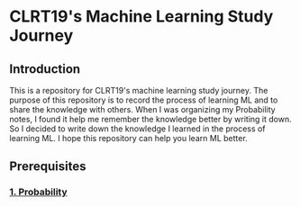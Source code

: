 # CLRT19's Machine Learning Study Journey

## Introduction

This is a repository for CLRT19's machine learning study journey. The purpose of this repository is to record the process of learning ML and to share the knowledge with others. When I was organizing my Probability notes, I found it help me remember the knowledge better by writing it down. So I decided to write down the knowledge I learned in the process of learning ML. I hope this repository can help you learn ML better.

## Prerequisites

### [1. Probability](/Probability)